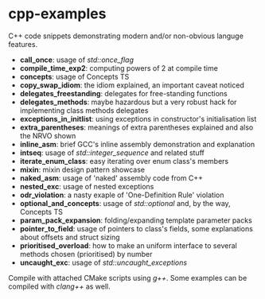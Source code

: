 # cpp-examples
C++ code snippets demonstrating modern and/or non-obvious languge features.

* **call_once**: usage of *std::once_flag*
* **compile_time_exp2**: computing powers of 2 at compile time
* **concepts**: usage of Concepts TS
* **copy_swap_idiom**: the idiom explained, an important caveat noticed
* **delegates_freestanding**: delegates for free-standing functions
* **delegates_methods**: maybe hazardous but a very robust hack for implementing class methods delegates
* **exceptions_in_initlist**: using exceptions in constructor's initialisation list
* **extra_parentheses**: meanings of extra parentheses explained and also the NRVO shown
* **inline_asm**: brief GCC's inline assembly demonstration and explanation
* **intseq**: usage of *std::integer_sequence* and related stuff
* **iterate_enum_class**: easy iterating over enum class's members
* **mixin**: mixin design pattern showcase
* **naked_asm**: usage of 'naked' assembly code from C++
* **nested_exc**: usage of nested exceptions
* **odr_violation**: a nasty exaple of 'One-Definition Rule' violation
* **optional_and_concepts**: usage of *std::optional* and, by the way, Concepts TS
* **param_pack_expansion**: folding/expanding template parameter packs
* **pointer_to_field**: usage of pointers to class's fields, some explanations about offsets and struct sizing
* **prioritised_overload**: how to make an uniform interface to several methods chosen (prioritised) by number
* **uncaught_exc**: usage of *std::uncaught_exceptions*

Compile with attached CMake scripts using *g++*. Some examples can be compiled with *clang++* as well.

